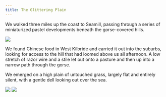 ```yaml
---
title: The Glittering Plain
---
```

We walked three miles up the coast to Seamill, passing through a series of miniaturized pastel developments beneath the gorse-covered hills.

![](/posts/2021-05-11/seamill1.JPG)

We found Chinese food in West Kilbride and carried it out into the suburbs, looking for access to the hill that had loomed above us all afternoon. A low stretch of razor wire and a stile let out onto a pasture and then up into a narrow path through the gorse.

We emerged on a high plain of untouched grass, largely flat and entirely silent, with a gentle dell looking out over the sea. 

![](/posts/2021-05-11/seamill2.JPG)
![](/posts/2021-05-11/seamill3.JPG)
